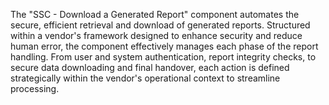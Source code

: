 The "SSC - Download a Generated Report" component automates the secure, efficient retrieval and download of generated reports. Structured within a vendor's framework designed to enhance security and reduce human error, the component effectively manages each phase of the report handling. From user and system authentication, report integrity checks, to secure data downloading and final handover, each action is defined strategically within the vendor's operational context to streamline processing.
